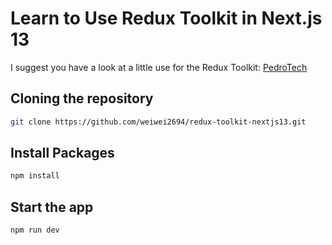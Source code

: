 # Learn to Use Redux Toolkit in Next.js 13

I suggest you have a look at a little use for the Redux Toolkit: [PedroTech](https://youtu.be/Yokjzp91A4o?si=DIgyHVBY_zBTIlaP)

## Cloning the repository
```bash
git clone https://github.com/weiwei2694/redux-toolkit-nextjs13.git
```

## Install Packages
```bash
npm install
```

## Start the app
```bash
npm run dev
```
